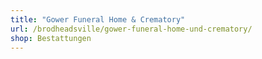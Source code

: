 ```yaml
---
title: "Gower Funeral Home & Crematory"
url: /brodheadsville/gower-funeral-home-und-crematory/
shop: Bestattungen
---
```

